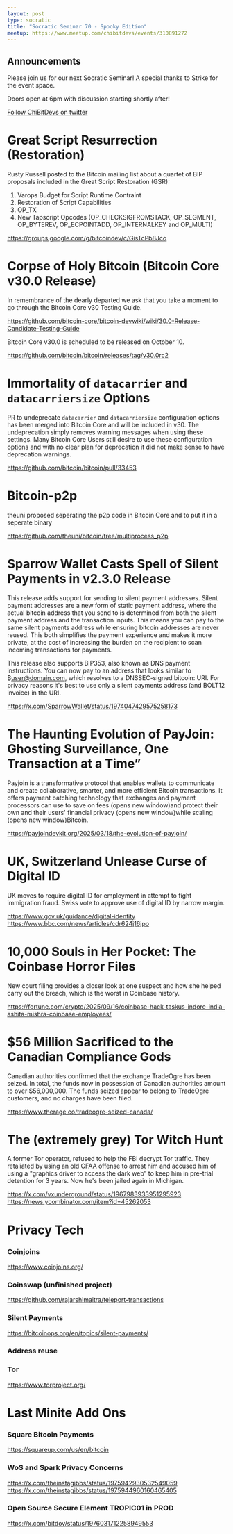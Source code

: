 ```yaml
---
layout: post
type: socratic
title: "Socratic Seminar 70 - Spooky Edition"
meetup: https://www.meetup.com/chibitdevs/events/310891272
---
```


## Announcements

Please join us for our next Socratic Seminar! A special thanks to Strike for the event space.

Doors open at 6pm with discussion starting shortly after!

[Follow ChiBitDevs on twitter](https://x.com/chibitdevs)

# Great Script Resurrection (Restoration)
Rusty Russell posted to the Bitcoin mailing list about a quartet of BIP proposals included in the Great Script Restoration (GSR):
1. Varops Budget for Script Runtime Contraint
2. Restoration of Script Capabilities
3. OP_TX
4. New Tapscript Opcodes (OP_CHECKSIGFROMSTACK, OP_SEGMENT, OP_BYTEREV, OP_ECPOINTADD, OP_INTERNALKEY and OP_MULTI)

<https://groups.google.com/g/bitcoindev/c/GisTcPb8Jco>

# Corpse of Holy Bitcoin (Bitcoin Core v30.0 Release)

In remembrance of the dearly departed we ask that you take a moment to go through the Bitcoin Core v30 Testing Guide.

<https://github.com/bitcoin-core/bitcoin-devwiki/wiki/30.0-Release-Candidate-Testing-Guide>  

Bitcoin Core v30.0 is scheduled to be released on October 10.

<https://github.com/bitcoin/bitcoin/releases/tag/v30.0rc2>

# Immortality of `datacarrier` and `datacarriersize` Options
PR to undeprecate `datacarrier` and `datacarriersize` configuration options has been merged into Bitcoin Core and will be included in v30. The undeprecation simply removes warning messages when using these settings. Many Bitcoin Core Users still desire to use these configuration options and with no clear plan for deprecation it did not make sense to have deprecation warnings.  

<https://github.com/bitcoin/bitcoin/pull/33453>

# Bitcoin-p2p
theuni proposed seperating the p2p code in Bitcoin Core and to put it in a seperate binary

<https://github.com/theuni/bitcoin/tree/multiprocess_p2p>

# Sparrow Wallet Casts Spell of Silent Payments in v2.3.0 Release

This release adds support for sending to silent payment addresses. Silent payment addresses are a new form of static payment address, where the actual bitcoin address that you send to is determined from both the silent payment address and the transaction inputs. This means you can pay to the same silent payments address while ensuring bitcoin addresses are never reused. This both simplifies the payment experience and makes it more private, at the cost of increasing the burden on the recipient to scan incoming transactions for payments.

This release also supports BIP353, also known as DNS payment instructions. You can now pay to an address that looks similar to ₿user@domain.com, which resolves to a DNSSEC-signed bitcoin: URI. For privacy reasons it's best to use only a silent payments address (and BOLT12 invoice) in the URI.

<https://x.com/SparrowWallet/status/1974047429575258173>

# The Haunting Evolution of PayJoin: Ghosting Surveillance, One Transaction at a Time”

Payjoin is a transformative protocol that enables wallets to communicate and create collaborative, smarter, and more efficient Bitcoin transactions. It offers payment batching technology that exchanges and payment processors can use to save on fees (opens new window)and protect their own and their users' financial privacy (opens new window)while scaling (opens new window)Bitcoin.

<https://payjoindevkit.org/2025/03/18/the-evolution-of-payjoin/>

# UK, Switzerland Unlease Curse of Digital ID

UK moves to require digital ID for employment in attempt to fight immigration fraud. Swiss vote to approve use of digital ID by narrow margin.

<https://www.gov.uk/guidance/digital-identity>  
<https://www.bbc.com/news/articles/cdr624j16jpo>

# 10,000 Souls in Her Pocket: The Coinbase Horror Files

New court filing provides a closer look at one suspect and how she helped carry out the breach, which is the worst in Coinbase history.

<https://fortune.com/crypto/2025/09/16/coinbase-hack-taskus-indore-india-ashita-mishra-coinbase-employees/>

# $56 Million Sacrificed to the Canadian Compliance Gods

Canadian authorities confirmed that the exchange TradeOgre has been seized. In total, the funds now in possession of Canadian authorities amount to over $56,000,000. The funds seized appear to belong to TradeOgre customers, and no charges have been filed.

<https://www.therage.co/tradeogre-seized-canada/>

# The (extremely grey) Tor Witch Hunt

A former Tor operator, refused to help the FBI decrypt Tor traffic. They retaliated by using an old CFAA offense to arrest him and accused him of using a "graphics driver to access the dark web” to keep him in pre-trial detention for 3 years. Now he's been jailed again in Michigan.

<https://x.com/vxunderground/status/1967983933951295923>
<https://news.ycombinator.com/item?id=45262053>

# Privacy Tech
### Coinjoins
https://www.coinjoins.org/
### Coinswap (unfinished project)
https://github.com/rajarshimaitra/teleport-transactions
### Silent Payments
https://bitcoinops.org/en/topics/silent-payments/
### Address reuse
### Tor
https://www.torproject.org/


# Last Minite Add Ons

### Square Bitcoin Payments
<https://squareup.com/us/en/bitcoin>

### WoS and Spark Privacy Concerns
<https://x.com/theinstagibbs/status/1975942930532549059>
<https://x.com/theinstagibbs/status/1975944960160465405>

### Open Source Secure Element TROPIC01 in PROD
<https://x.com/bitdov/status/1976031712258949553>
